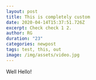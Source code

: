 ```yaml
---
layout: post
title: This is completely custom
date: 2020-04-14T15:37:51.726Z
excerpt: Check check 1 2.
author: RG
duration: "23"
categories: newpost
tags: test, this, out
image: /img/assets/video.jpg
---
```

Well Hello!
